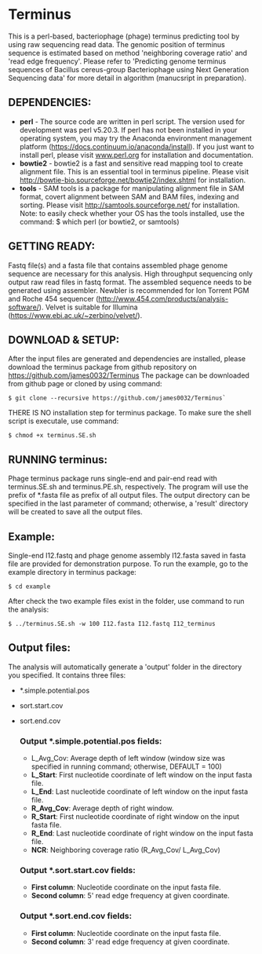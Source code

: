 # Terminus

This is a perl-based, bacteriophage (phage) terminus predicting tool by using raw sequencing read data.
The genomic position of terminus sequence is estimated based on method 'neighboring coverage ratio' and 
'read edge frequency'. Please refer to 'Predicting genome terminus sequences of Bacillus cereus-group 
Bacteriophage using Next Generation Sequencing data' for more detail in algorithm (manucsript in preparation).

## DEPENDENCIES:
- **perl** -         The source code are written in perl script. The version used for development was perl v5.20.3. 
                  If perl has not been installed in your operating system, you may try the Anaconda environment 
                  management platform (https://docs.continuum.io/anaconda/install). 
                  If you just want to install perl, please visit www.perl.org for installation and documentation. 
- **bowtie2** -      bowtie2 is a fast and sensitive read mapping tool to create alignment file. 
                  This is an essential tool in terminus pipeline. 
                  Please visit http://bowtie-bio.sourceforge.net/bowtie2/index.shtml for installation. 
- **tools** -    SAM tools is a package for manipulating alignment file in SAM format, covert alignment 
                  between SAM and BAM files, indexing and sorting. 
                  Please visit http://samtools.sourceforge.net/ for installation. 
  Note: to easily check whether your OS has the tools installed, use the command:
  $ which perl (or bowtie2, or samtools)


## GETTING READY:
Fastq file(s) and a fasta file that contains assembled phage genome sequence are necessary for this analysis.
High throughput sequencing only output raw read files in fastq format. The assembled sequence needs to be generated
using assembler. 
Newbler is recommended for Ion Torrent PGM and Roche 454 sequencer (http://www.454.com/products/analysis-software/). 
Velvet is suitable for Illumina (https://www.ebi.ac.uk/~zerbino/velvet/).


## DOWNLOAD & SETUP:
After the input files are generated and dependencies are installed, please download the terminus package from
github repository on https://github.com/james0032/Terminus
The package can be downloaded from github page or cloned by using command:
```
$ git clone --recursive https://github.com/james0032/Terminus`
```
THERE IS NO installation step for terminus package. To make sure the shell script is executale, use command:
```
$ chmod +x terminus.SE.sh
```

## RUNNING terminus:
Phage terminus package runs single-end and pair-end read with terminus.SE.sh and terminus.PE.sh, respectively. 
The program will use the prefix of *.fasta file as prefix of all output files. The output directory can be specified
in the last parameter of command; otherwise, a 'result' directory will be created to save all the output files. 


## Example:
Single-end I12.fastq and phage genome assembly I12.fasta saved in fasta file are provided for demonstration purpose. 
To run the example, go to the example directory in terminus package:
```
$ cd example
```
After check the two example files exist in the folder, use command to run the analysis:
```
$ ../terminus.SE.sh -w 100 I12.fasta I12.fastq I12_terminus
```

## Output files:
The analysis will automatically generate a 'output' folder in the directory you specified. It contains three files:
- *.simple.potential.pos
- sort.start.cov
- sort.end.cov

  ### Output *.simple.potential.pos fields:
  - L_Avg_Cov: Average depth of left window (window size was specified in running command; otherwise, DEFAULT = 100)
  - **L_Start**: First nucleotide coordinate of left window on the input fasta file. 
  - **L_End**: Last nucleotide coordinate of left window on the input fasta file. 
  - **R_Avg_Cov**: Average depth of right window.
  - **R_Start**: First nucleotide coordinate of right window on the input fasta file.
  - **R_End**: Last nucleotide coordinate of right window on the input fasta file. 
  - **NCR**: Neighboring coverage ratio (R_Avg_Cov/ L_Avg_Cov)

  ### Output *.sort.start.cov fields:
  - **First column**: Nucleotide coordinate on the input fasta file.
  - **Second column**: 5' read edge frequency at given coordinate. 
  
  ### Output *.sort.end.cov fields:
  - **First column**: Nucleotide coordinate on the input fasta file.
  - **Second column**: 3' read edge frequency at given coordinate. 
